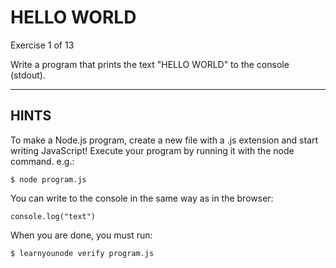 # HELLO WORLD
 Exercise 1 of 13

Write a program that prints the text "HELLO WORLD" to the console (stdout).

-------------------------------------------------------------------------------

## HINTS

To make a Node.js program, create a new file with a .js extension and start writing JavaScript! Execute your program by running it with the
node command. e.g.:

    $ node program.js

You can write to the console in the same way as in the browser:

    console.log("text")

When you are done, you must run:

    $ learnyounode verify program.js
